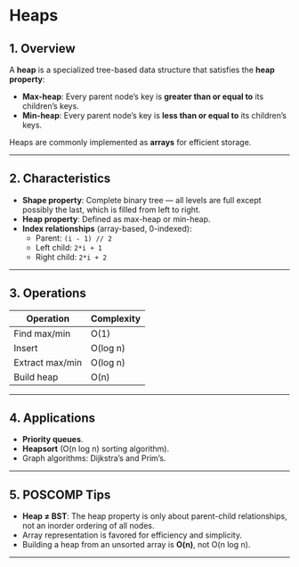 <!-- File: computer_science_fundamentals/data_structures/heaps.md -->

# Heaps

## 1. Overview

A **heap** is a specialized tree-based data structure that satisfies the **heap property**:

- **Max-heap**: Every parent node’s key is **greater than or equal to** its children’s keys.
- **Min-heap**: Every parent node’s key is **less than or equal to** its children’s keys.

Heaps are commonly implemented as **arrays** for efficient storage.

---

## 2. Characteristics

- **Shape property**: Complete binary tree — all levels are full except possibly the last, which is filled from left to right.
- **Heap property**: Defined as max-heap or min-heap.
- **Index relationships** (array-based, 0-indexed):
  - Parent: `(i - 1) // 2`
  - Left child: `2*i + 1`
  - Right child: `2*i + 2`

---

## 3. Operations

| Operation        | Complexity |
|------------------|------------|
| Find max/min     | O(1)       |
| Insert           | O(log n)   |
| Extract max/min  | O(log n)   |
| Build heap       | O(n)       |

---

## 4. Applications

- **Priority queues**.
- **Heapsort** (O(n log n) sorting algorithm).
- Graph algorithms: Dijkstra’s and Prim’s.

---

## 5. POSCOMP Tips

- **Heap ≠ BST**: The heap property is only about parent-child relationships, not an inorder ordering of all nodes.
- Array representation is favored for efficiency and simplicity.
- Building a heap from an unsorted array is **O(n)**, not O(n log n).

---
